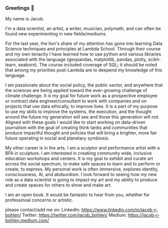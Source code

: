 ### Greetings 👋


My name is Jacob.

I'm a data scientist, an artist, a writer, musician, polymath, and can often be found new experimenting in new fields/mediums.

For the last year, the lion's share of my attention has gone into learning Data Science techniques and principles at Lambda School. Through their course and my own tenacity I have learned how to use python and various libraries associated with the language (geopandas, matplotlib, pandas, plotly, scikit-learn, seaborn). The course included coverage of SQL; it should be noted that among my priorities post-Lambda are to deepend my knowledge of this language.

I am passionate about the social policy, the public sector, and anywhere that the sciences are being applied toward the ever-growing challenge of climate challenge. It is my goal for future work as a prospective employee or contract data engineer/consultant to work with companies and on projects that use data ethically, to improve lives. It is a part of my purpose to use my skills to improve the systems, the execution, and the thought around the future my generation will see and those this generation will not. Aligned with these goals I would like to start working on data-driven journalism with the goal of creating think tanks and communities that produce impactful thought and policies that will bring a brighter, more fair future operating in social and planetary symbiosis.

My other career is in the arts. I am a sculptor and performance artist with a BFA in sculpture. I am interested in creatiing community wide, inclusive education workshops and centers. It is my goal to exhibit and curate art across the social spectrum, to make safe spaces to learn and to perform or create, to express. My personal work is often immersive, explores identity, consciousness, AI, and abdsurdism. I look forward to seeing how my new role as a data scientist is going to impact my art and my ability to produce and create spaces for others to show and make art.

I am an open book. It would be fantastic to hear from you, whether for professinoal concerns or artistic. 

please contact/add me on:
LinkedIn: https://www.linkedin.com/in/jacob-r-bohlen/
Twitter: https://twitter.com/jacob_bohlen/
Medium: https://jacob-r-bohlen.medium.com/
